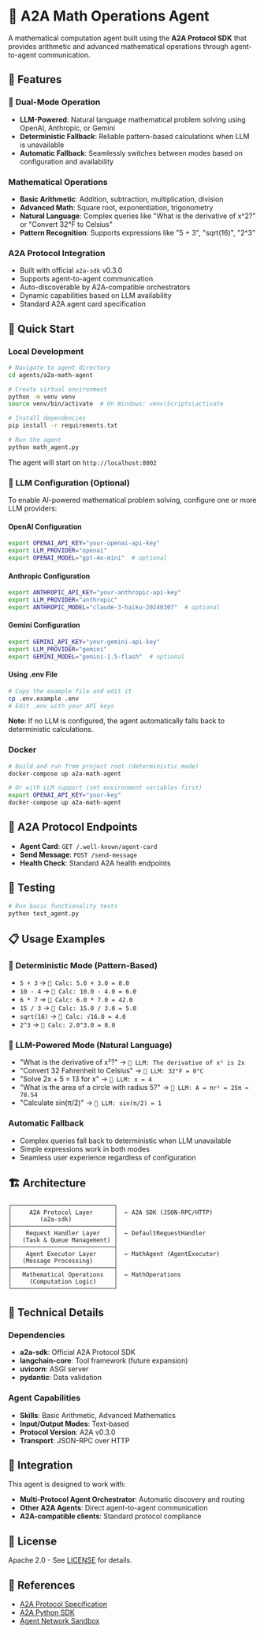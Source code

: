 # 🧮 A2A Math Operations Agent

A mathematical computation agent built using the **A2A Protocol SDK** that provides arithmetic and advanced mathematical operations through agent-to-agent communication.

## 🎯 Features

### 🤖 **Dual-Mode Operation**
- **LLM-Powered**: Natural language mathematical problem solving using OpenAI, Anthropic, or Gemini
- **Deterministic Fallback**: Reliable pattern-based calculations when LLM is unavailable
- **Automatic Fallback**: Seamlessly switches between modes based on configuration and availability

### Mathematical Operations
- **Basic Arithmetic**: Addition, subtraction, multiplication, division
- **Advanced Math**: Square root, exponentiation, trigonometry
- **Natural Language**: Complex queries like "What is the derivative of x^2?" or "Convert 32°F to Celsius"
- **Pattern Recognition**: Supports expressions like "5 + 3", "sqrt(16)", "2^3"

### A2A Protocol Integration
- Built with official `a2a-sdk` v0.3.0
- Supports agent-to-agent communication
- Auto-discoverable by A2A-compatible orchestrators
- Dynamic capabilities based on LLM availability
- Standard A2A agent card specification

## 🚀 Quick Start

### Local Development

```bash
# Navigate to agent directory
cd agents/a2a-math-agent

# Create virtual environment
python -m venv venv
source venv/bin/activate  # On Windows: venv\Scripts\activate

# Install dependencies
pip install -r requirements.txt

# Run the agent
python math_agent.py
```

The agent will start on `http://localhost:8002`

### 🤖 **LLM Configuration (Optional)**

To enable AI-powered mathematical problem solving, configure one or more LLM providers:

#### OpenAI Configuration
```bash
export OPENAI_API_KEY="your-openai-api-key"
export LLM_PROVIDER="openai"
export OPENAI_MODEL="gpt-4o-mini"  # optional
```

#### Anthropic Configuration
```bash
export ANTHROPIC_API_KEY="your-anthropic-api-key"
export LLM_PROVIDER="anthropic"
export ANTHROPIC_MODEL="claude-3-haiku-20240307"  # optional
```

#### Gemini Configuration
```bash
export GEMINI_API_KEY="your-gemini-api-key"
export LLM_PROVIDER="gemini"
export GEMINI_MODEL="gemini-1.5-flash"  # optional
```

#### Using .env File
```bash
# Copy the example file and edit it
cp .env.example .env
# Edit .env with your API keys
```

**Note**: If no LLM is configured, the agent automatically falls back to deterministic calculations.

### Docker

```bash
# Build and run from project root (deterministic mode)
docker-compose up a2a-math-agent

# Or with LLM support (set environment variables first)
export OPENAI_API_KEY="your-key"
docker-compose up a2a-math-agent
```

## 📡 A2A Protocol Endpoints

- **Agent Card**: `GET /.well-known/agent-card`
- **Send Message**: `POST /send-message`
- **Health Check**: Standard A2A health endpoints

## 🧪 Testing

```bash
# Run basic functionality tests
python test_agent.py
```

## 📋 Usage Examples

### 🧮 **Deterministic Mode** (Pattern-Based)
- `5 + 3` → `🧮 Calc: 5.0 + 3.0 = 8.0`
- `10 - 4` → `🧮 Calc: 10.0 - 4.0 = 6.0`
- `6 * 7` → `🧮 Calc: 6.0 * 7.0 = 42.0`
- `15 / 3` → `🧮 Calc: 15.0 / 3.0 = 5.0`
- `sqrt(16)` → `🧮 Calc: √16.0 = 4.0`
- `2^3` → `🧮 Calc: 2.0^3.0 = 8.0`

### 🤖 **LLM-Powered Mode** (Natural Language)
- "What is the derivative of x²?" → `🤖 LLM: The derivative of x² is 2x`
- "Convert 32 Fahrenheit to Celsius" → `🤖 LLM: 32°F = 0°C`
- "Solve 2x + 5 = 13 for x" → `🤖 LLM: x = 4`
- "What is the area of a circle with radius 5?" → `🤖 LLM: A = πr² = 25π ≈ 78.54`
- "Calculate sin(π/2)" → `🤖 LLM: sin(π/2) = 1`

### **Automatic Fallback**
- Complex queries fall back to deterministic when LLM unavailable
- Simple expressions work in both modes
- Seamless user experience regardless of configuration

## 🏗️ Architecture

```
┌─────────────────────────────┐
│     A2A Protocol Layer      │  ← A2A SDK (JSON-RPC/HTTP)
│        (a2a-sdk)            │
├─────────────────────────────┤
│    Request Handler Layer    │  ← DefaultRequestHandler
│   (Task & Queue Management) │
├─────────────────────────────┤
│    Agent Executor Layer     │  ← MathAgent (AgentExecutor)
│   (Message Processing)      │
├─────────────────────────────┤
│   Mathematical Operations   │  ← MathOperations
│     (Computation Logic)     │
└─────────────────────────────┘
```

## 🔧 Technical Details

### Dependencies
- **a2a-sdk**: Official A2A Protocol SDK
- **langchain-core**: Tool framework (future expansion)
- **uvicorn**: ASGI server
- **pydantic**: Data validation

### Agent Capabilities
- **Skills**: Basic Arithmetic, Advanced Mathematics
- **Input/Output Modes**: Text-based
- **Protocol Version**: A2A v0.3.0
- **Transport**: JSON-RPC over HTTP

## 🤝 Integration

This agent is designed to work with:
- **Multi-Protocol Agent Orchestrator**: Automatic discovery and routing
- **Other A2A Agents**: Direct agent-to-agent communication
- **A2A-compatible clients**: Standard protocol compliance

## 📄 License

Apache 2.0 - See [LICENSE](../../LICENSE) for details.

## 🔗 References

- [A2A Protocol Specification](https://a2a-protocol.org/latest/)
- [A2A Python SDK](https://github.com/a2aproject/a2a-python)
- [Agent Network Sandbox](../../README.md)